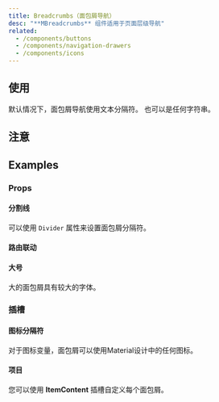 ```yaml
---
title: Breadcrumbs（面包屑导航）
desc: "**MBreadcrumbs** 组件适用于页面层级导航"
related:
  - /components/buttons
  - /components/navigation-drawers
  - /components/icons
---
```


## 使用

默认情况下，面包屑导航使用文本分隔符。 也可以是任何字符串。

<breadcrumbs-usage></breadcrumbs-usage>

## 注意

<app-alert type="info" content="默认情况下，**MBreadcrumbs** 将禁用路由联动。可以通过 `Linkage` 属性开启路由联动。"></app-alert>

## Examples

### Props

#### 分割线

可以使用 `Divider` 属性来设置面包屑分隔符。

<masa-example file="Examples.components.breadcrumbs.Divider"></masa-example>

#### 路由联动

<masa-example file="Examples.components.breadcrumbs.Linkage"></masa-example>

#### 大号

大的面包屑具有较大的字体。

<masa-example file="Examples.components.breadcrumbs.Large"></masa-example>

### 插槽

#### 图标分隔符

对于图标变量，面包屑可以使用Material设计中的任何图标。

<masa-example file="Examples.components.breadcrumbs.IconDividers"></masa-example>

#### 项目

您可以使用 **ItemContent** 插槽自定义每个面包屑。

<masa-example file="Examples.components.breadcrumbs.Item"></masa-example>
